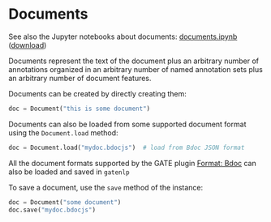 # Documents

See also the Jupyter notebooks about documents: [documents.ipynb](https://nbviewer.jupyter.org/urls/gatenlp.github.io/python-gatenlp/documents.ipynb) ([download](documents.ipynb))
 
 Documents represent the text of the document plus an arbitrary number of annotations organized in an arbitrary number of named annotation sets plus an arbitrary number of document features. 
 
 Documents can be created by directly creating them:
 
 ```python
 doc = Document("this is some document")
 ```
 
 Documents can also be loaded from some supported document format using the `Document.load` method:
 
 ```python
 doc = Document.load("mydoc.bdocjs")  # load from Bdoc JSON format
 ```
 
 All the document formats supported by the GATE plugin [Format: Bdoc](https://github.com/GateNLP/gateplugin-Format_Bdoc) can also be loaded and saved in `gatenlp`
 
 To save a document, use the `save` method of the instance:
 
 ```python
 doc = Document("some document")
 doc.save("mydoc.bdocjs")
 ```
 
 
